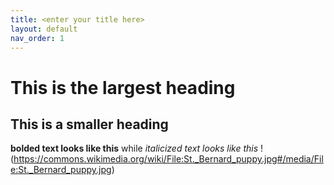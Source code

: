 ```yaml
---
title: <enter your title here>
layout: default
nav_order: 1
---
```

# This is the largest heading
## This is a smaller heading
**bolded text looks like this** while *italicized text looks like this*
!(https://commons.wikimedia.org/wiki/File:St._Bernard_puppy.jpg#/media/File:St._Bernard_puppy.jpg)
